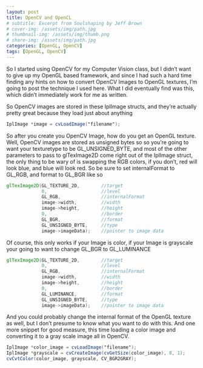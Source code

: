 ```yaml
---
layout: post
title: OpenCV and OpenCL
# subtitle: Excerpt from Soulshaping by Jeff Brown
# cover-img: /assets/img/path.jpg
# thumbnail-img: /assets/img/thumb.png
# share-img: /assets/img/path.jpg
categories: [OpenGL, OpenCV]
tags: [OpenGL, OpenCV]
---
```


So I started using OpenCV for my Computer Vision class, but I didn’t want to give up my OpenGL based framework, and since I had such a hard time finding any hints on how to convert OpenCV Images to OpenGL textures, I’m going to post the technique I used here.  What I did eventually find was this, which didn’t immediately work for me as written.

So OpenCV images are stored in these IplImage structs, and they’re actually pretty great because they load just about anything

~~~glsl
IplImage *image = cvLoadImage("filename");
~~~

So after you create you OpenCV Image, how do you get an OpenGL texture.  Well, OpenCV images are stored as unsigned bytes so so you’re going to want your texturetype to be GL_UNSIGNED_BYTE, and most of the other parameters  to pass to glTexImage2D come right out of the IplImage struct, the only thing to be wary of is swapping the RGB colors, if you don’t, red will look blue, and blue will look red.  So be sure to set internalFormat to GL_RGB, and format to GL_BGR like so

~~~glsl
glTexImage2D(GL_TEXTURE_2D,        //target
             0,                    //level
             GL_RGB,               //internalFormat
             image->width,         //width
             image->height,        //height
             0,                    //border
             GL_BGR,               //format
             GL_UNSIGNED_BYTE,     //type
             image->imageData);    //pointer to image data
~~~

Of course, this only works if your Image is color, if your Image is grayscale your going to want to change GL_BGR to GL_LUMINANCE

~~~glsl
glTexImage2D(GL_TEXTURE_2D,        //target
             0,                    //level
             GL_RGB,               //internalFormat
             image->width,         //width
             image->height,        //height
             0,                    //border
             GL_LUMINANCE,         //format
             GL_UNSIGNED_BYTE,     //type
             image->imageData);    //pointer to image data
~~~

And you could probably change the internal format of the OpenGL texture as well, but I don’t presume to know what you want to do with this.  And one more snippet for good measure, this time loading a color image and converting it to a gray scale image all in OpenCV.

~~~glsl
IplImage *color_image = cvLoadImage("filename");
IplImage *grayscale = cvCreateImage(cvGetSize(color_image), 8, 1);
cvCvtColor(color_image, grayscale, CV_BGR2GRAY);
~~~
